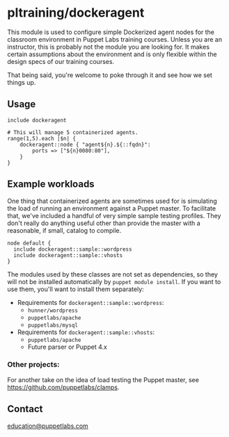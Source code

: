 # pltraining/dockeragent

This module is used to configure simple Dockerized agent nodes for the classroom
environment in Puppet Labs training courses. Unless you are an instructor, this
is probably not the module you are looking for. It makes certain assumptions
about the environment and is only flexible within the design specs of our
training courses.

That being said, you're welcome to poke through it and see how we set things up.

## Usage

```Puppet
include dockeragent

# This will manage 5 containerized agents.
range(1,5).each |$n| {
    dockeragent::node { "agent${n}.${::fqdn}":
        ports => ["${n}0080:80"],
    }
}
```

## Example workloads

One thing that containerized agents are sometimes used for is simulating the
load of running an environment against a Puppet master. To facilitate that,
we've included a handful of very simple sample testing profiles. They don't
really do anything useful other than provide the master with a reasonable, if
small, catalog to compile.

```Puppet
node default {
  include dockeragent::sample::wordpress
  include dockeragent::sample::vhosts
}
```

The modules used by these classes are not set as dependencies, so they will not
be installed automatically by `puppet module install`. If you want to use them,
you'll want to install them separately:

* Requirements for `dockeragent::sample::wordpress`:
  * `hunner/wordpress`
  * `puppetlabs/apache`
  * `puppetlabs/mysql`
* Requirements for `dockeragent::sample::vhosts`:
  * `puppetlabs/apache`
  * Future parser or Puppet 4.x

### Other projects:

For another take on the idea of load testing the Puppet master, see
https://github.com/puppetlabs/clamps.

Contact
-------

education@puppetlabs.com
